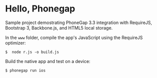 # Hello, Phonegap

Sample project demostrating PhoneGap 3.3 integration with
RequireJS, Bootstrap 3, Backbone.js, and HTML5 local storage.

In the `www` folder, compile the app's JavaScript using the RequireJS optimizer:

	$  node r.js -o build.js

Build the native app and test on a device:

	$ phonegap run ios